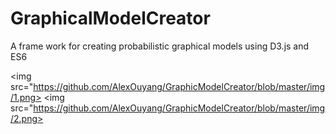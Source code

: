 # GraphicalModelCreator
A frame work for creating probabilistic graphical models using D3.js and ES6

<img src="https://github.com/AlexOuyang/GraphicModelCreator/blob/master/img/1.png>
<img src="https://github.com/AlexOuyang/GraphicModelCreator/blob/master/img/2.png>

